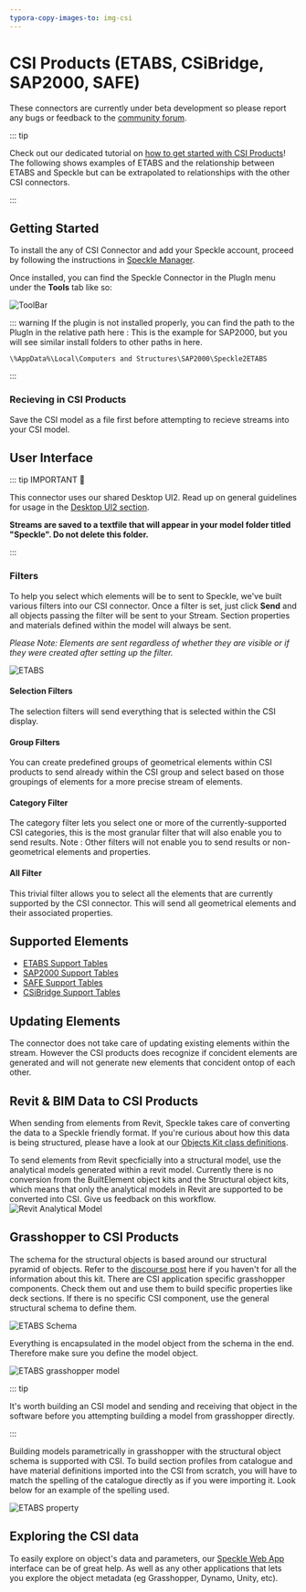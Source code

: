 ```yaml
---
typora-copy-images-to: img-csi
---
```


# CSI Products (ETABS, CSiBridge, SAP2000, SAFE)

These connectors are currently under beta development so please report any bugs or feedback to the [community forum](https://speckle.community/).

::: tip

Check out our dedicated tutorial on [how to get started with CSI Products](https://speckle.systems/tutorials/getting-started-with-speckle-for-csi/)! The following shows examples of ETABS and the relationship between ETABS and Speckle but can be extrapolated to relationships with the other CSI connectors.

:::

## Getting Started

To install the any of CSI Connector and add your Speckle account, proceed by following the instructions in [Speckle Manager](/user/manager).

Once installed, you can find the Speckle Connector in the PlugIn menu under the **Tools** tab like so:

![ToolBar](./img-csi/toolbar.png)

::: warning
If the plugin is not installed properly, you can find the path to the PlugIn in the relative path here : This is the example for SAP2000, but you will see similar install folders to other paths in here.

`\%AppData%\Local\Computers and Structures\SAP2000\Speckle2ETABS`

:::

### Recieving in CSI Products

Save the CSI model as a file first before attempting to recieve streams into your CSI model.

## User Interface

::: tip IMPORTANT 🙌

This connector uses our shared Desktop UI2. Read up on general guidelines for usage in the [Desktop UI2 section](https://speckle.community/t/new-desktopui-in-alpha-testing/1851/2).

**Streams are saved to a textfile that will appear in your model folder titled "Speckle". Do not delete this folder.**

:::

### Filters

To help you select which elements will be to sent to Speckle, we've built various filters into our CSI connector. Once a filter is set, just click **Send** and all objects passing the filter will be sent to your Stream. Section properties and materials defined within the model will always be sent.

_Please Note: Elements are sent regardless of whether they are visible or if they were created after setting up the filter._

![ETABS](./img-csi/etabs-ui.png)

#### Selection Filters

The selection filters will send everything that is selected within the CSI display.

#### Group Filters

You can create predefined groups of geometrical elements within CSI products to send already within the CSI group and select based on those groupings of elements for a more precise stream of elements.

#### Category Filter

The category filter lets you select one or more of the currently-supported CSI categories, this is the most granular filter that will also enable you to send results. Note : Other filters will not enable you to send results or non-geometrical elements and properties.

#### All Filter

This trivial filter allows you to select all the elements that are currently supported by the CSI connector. This will send all geometrical elements and their associated properties.

## Supported Elements

- [ETABS Support Tables](/user/support-tables.html#etabs)
- [SAP2000 Support Tables](/user/support-tables.html#sap2000)
- [SAFE Support Tables](/user/support-tables.html#safe)
- [CSiBridge Support Tables](/user/support-tables.html#csibridge)

## Updating Elements

The connector does not take care of updating existing elements within the stream. However the CSI products does recognize if concident elements are generated and will not generate new elements that concident ontop of each other.

## Revit & BIM Data to CSI Products

When sending from elements from Revit, Speckle takes care of converting the data to a Speckle friendly format. If you're curious about how this data is being structured, please have a look at our [Objects Kit class definitions](https://github.com/specklesystems/speckle-sharp/tree/master/Objects/Objects/BuiltElements).

To send elements from Revit specficially into a structural model, use the analytical models generated within a revit model. Currently there is no conversion from the BuiltElement object kits and the Structural object kits, which means that only the analytical models in Revit are supported to be converted into CSI. Give us feedback on this workflow. ![Revit Analytical Model](./img-csi/analytical-model.png)

## Grasshopper to CSI Products

The schema for the structural objects is based around our structural pyramid of objects. Refer to the [discourse post](https://speckle.community/t/introducing-structural-classes-for-speckle/1824/8) here if you haven't for all the information about this kit. There are CSI application specific grasshopper components. Check them out and use them to build specific properties like deck sections. If there is no specific CSI component, use the general structural schema to define them.

![ETABS Schema](./img-csi/structural-tool.png)

Everything is encapsulated in the model object from the schema in the end. Therefore make sure you define the model object.

![ETABS grasshopper model](./img-csi/model.png)

::: tip

It's worth building an CSI model and sending and receiving that object in the software before you attempting building a model from grasshopper directly.

:::

Building models parametrically in grasshopper with the structural object schema is supported with CSI. To build section profiles from catalogue and have material definitions imported into the CSI from scratch, you will have to match the spelling of the catalogue directly as if you were importing it. Look below for an example of the spelling used.

![ETABS property](./img-csi/grasshopper-sections.png)

## Exploring the CSI data

To easily explore on object's data and parameters, our [Speckle Web App](/user/web.html) interface can be of great help. As well as any other applications that lets you explore the object metadata (eg Grasshopper, Dynamo, Unity, etc).
